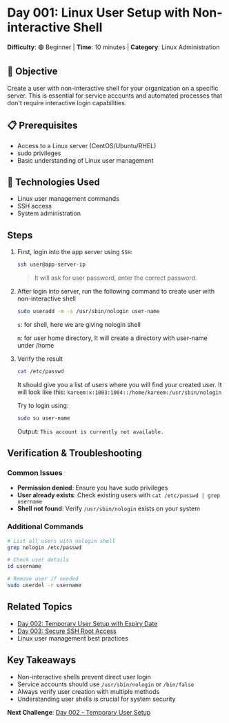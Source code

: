 # Day 001: Linux User Setup with Non-interactive Shell

**Difficulty**: 🟢 Beginner | **Time**: 10 minutes | **Category**: Linux Administration

## 🎯 Objective

Create a user with non-interactive shell for your organization on a specific server. This is essential for service accounts and automated processes that don't require interactive login capabilities.

## 📋 Prerequisites

- Access to a Linux server (CentOS/Ubuntu/RHEL)
- sudo privileges
- Basic understanding of Linux user management

## 🔧 Technologies Used

- Linux user management commands
- SSH access
- System administration

## Steps

1. First, login into the app server using `SSH`:

    ```sh
    ssh user@app-server-ip
    ```

    > It will ask for user password, enter the correct password.

2. After login into server, run the following command to create user with non-interactive shell

    ```sh
    sudo useradd -m -s /usr/sbin/nologin user-name
    ```

    `s`: for shell, here we are giving nologin shell

    `m`: for user home directory, It will create a directory with user-name under /home

3. Verify the result

    ```sh
    cat /etc/passwd
    ```

    It should give you a list of users where you will find your created user. It will look like this:
    `kareem:x:1003:1004::/home/kareem:/usr/sbin/nologin`

    Try to login using:

    ```sh
    sudo su user-name
    ```

    Output: `This account is currently not available.`

## Verification & Troubleshooting

### Common Issues

- **Permission denied**: Ensure you have sudo privileges
- **User already exists**: Check existing users with `cat /etc/passwd | grep username`
- **Shell not found**: Verify `/usr/sbin/nologin` exists on your system

### Additional Commands

```bash
# List all users with nologin shell
grep nologin /etc/passwd

# Check user details
id username

# Remove user if needed
sudo userdel -r username
```

## Related Topics

- [Day 002: Temporary User Setup with Expiry Date](./002.md)
- [Day 003: Secure SSH Root Access](./003.md)
- Linux user management best practices

## Key Takeaways

- Non-interactive shells prevent direct user login
- Service accounts should use `/usr/sbin/nologin` or `/bin/false`
- Always verify user creation with multiple methods
- Understanding user shells is crucial for system security

**Next Challenge**: [Day 002 - Temporary User Setup](./002.md)
